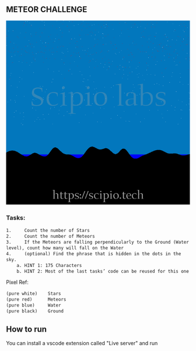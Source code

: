 ## METEOR CHALLENGE

![Sky with stars](./assets/img/meteor_challenge_01.png)

### Tasks:

    1.     Count the number of Stars
    2.     Count the number of Meteors
    3.     If the Meteors are falling perpendicularly to the Ground (Water level), count how many will fall on the Water
    4.     (optional) Find the phrase that is hidden in the dots in the sky.
        a. HINT 1: 175 Characters
        b. HINT 2: Most of the last tasks’ code can be reused for this one

Pixel Ref:

    (pure white)    Stars
    (pure red)      Meteors
    (pure blue)     Water
    (pure black)    Ground

## How to run

You can install a vscode extension called "Live server" and run
